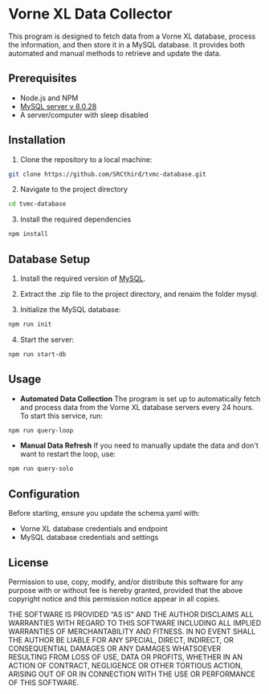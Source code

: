 # Vorne XL Data Collector

This program is designed to fetch data from a Vorne XL database, process the information, and then store it in a MySQL database. It provides both automated and manual methods to retrieve and update the data.

## Prerequisites

* Node.js and NPM
* [MySQL server v 8.0.28](https://downloads.mysql.com/archives/community/)
* A server/computer with sleep disabled

## Installation

1. Clone the repository to a local machine:
```bash
git clone https://github.com/SRCthird/tvmc-database.git
```
2. Navigate to the project directory
```bash
cd tvmc-database
```
3. Install the required dependencies
```bash
npm install
```

## Database Setup

1. Install the required version of [MySQL](https://downloads.mysql.com/archives/community/).

2. Extract the .zip file to the project directory, and renaim the folder mysql.

3. Initialize the MySQL database:
```bash
npm run init
```
4. Start the server:
```bash
npm run start-db
```

## Usage

* **Automated Data Collection** 
    The program is set up to automatically fetch and process data from the Vorne XL database servers every 24 hours. To start this service, run:
```bash
npm run query-loop
```
* **Manual Data Refresh**
    If you need to manually update the data and don't want to restart the loop, use:
```bash
npm run query-solo
```

## Configuration

Before starting, ensure you update the schema.yaml with:

* Vorne XL database credentials and endpoint
* MySQL database credentials and settings

## License 

Permission to use, copy, modify, and/or distribute this software for any purpose with or without fee is hereby granted, provided that the above copyright notice and this permission notice appear in all copies.

THE SOFTWARE IS PROVIDED “AS IS” AND THE AUTHOR DISCLAIMS ALL WARRANTIES WITH REGARD TO THIS SOFTWARE INCLUDING ALL IMPLIED WARRANTIES OF MERCHANTABILITY AND FITNESS. IN NO EVENT SHALL THE AUTHOR BE LIABLE FOR ANY SPECIAL, DIRECT, INDIRECT, OR CONSEQUENTIAL DAMAGES OR ANY DAMAGES WHATSOEVER RESULTING FROM LOSS OF USE, DATA OR PROFITS, WHETHER IN AN ACTION OF CONTRACT, NEGLIGENCE OR OTHER TORTIOUS ACTION, ARISING OUT OF OR IN CONNECTION WITH THE USE OR PERFORMANCE OF THIS SOFTWARE.